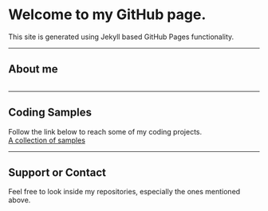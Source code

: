 # Welcome to my GitHub page.

This site is generated using Jekyll based GitHub Pages functionality.

---

## About me

```txt


```

---

## Coding Samples

Follow the link below to reach some of my coding projects.  
[A collection of samples](./projects/projects.md)

---

## Support or Contact

Feel free to look inside my repositories, especially the ones mentioned above.